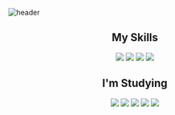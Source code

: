 ![header](https://capsule-render.vercel.app/api?type=waving&color=gradient&width=100%&height=200&section=header&text=Jongseong%20Kim&fontSize=50&fontColor=fff&fontAlignY=35&animation=twinkling)

## <div align=center>My Skills</div>

<div align=center><img src="https://img.shields.io/badge/HTML-E34F26?style=flat-square&logo=HTML5&logoColor=white"/>    <img src="https://img.shields.io/badge/CSS-1572B6?style=flat-square&logo=CSS3&logoColor=white"/>    <img src="https://img.shields.io/badge/JavaScript-F7DF1E?style=flat-square&logo=JavaScript&logoColor=black"/>    <img src="https://img.shields.io/badge/JQuery-0769AD?style=flat-square&logo=JQuery&logoColor=white"/></div>

## <div align=center>I'm Studying</div>
<div align=center>
<img src="https://img.shields.io/badge/Sass-CC6699?style=flat-square&logo=Sass&logoColor=white"/>    <img src="https://img.shields.io/badge/Node.js-339933?style=flat-square&logo=Node.js&logoColor=white"/>    <img src="https://img.shields.io/badge/Bootstrap-7952B3?style=flat-square&logo=Bootstrap&logoColor=white"/>    <img src="https://img.shields.io/badge/MongoDB-47A248?style=flat-square&logo=MongoDB&logoColor=white"/>    <img src="https://img.shields.io/badge/MySQL-4479A1?style=flat-square&logo=MySQL&logoColor=white"/></div>

<!-- 뷰 -->
<!-- <img src="https://img.shields.io/badge/Vue.js-4FC08D?style=flat-square&logo=Vue.js&logoColor=white"/> -->
<!-- 뷰티파이 -->
<!-- <img src="https://img.shields.io/badge/Vuetify-1867C0?style=flat-square&logo=Vuetify&logoColor=white"/> -->
<!-- 파이어베이스 -->
<!-- <img src="https://img.shields.io/badge/Firebase-FFCA28?style=flat-square&logo=Firebase&logoColor=black"/> -->
<!-- 웹팩 -->
<!-- <img src="https://img.shields.io/badge/Webpack-8DD6F9?style=flat-square&logo=Webpack&logoColor=black"/> -->
<!-- 타입스크립트 -->
<!-- <img src="https://img.shields.io/badge/TypeScript-3178C6?style=flat-square&logo=TypeScript&logoColor=white"/> -->
